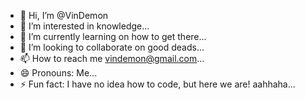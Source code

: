 - 👋 Hi, I’m @VinDemon
- 👀 I’m interested in knowledge...
- 🌱 I’m currently learning on how to get there...
- 💞️ I’m looking to collaborate on good deads...
- 📫 How to reach me vindemon@gmail.com...
- 😄 Pronouns: Me...
- ⚡ Fun fact: I have no idea how to code, but here we are! aahhaha...

<!---
VinDemon/VinDemon is a ✨ special ✨ repository because its `README.md` (this file) appears on your GitHub profile.
You can click the Preview link to take a look at your changes.
--->
